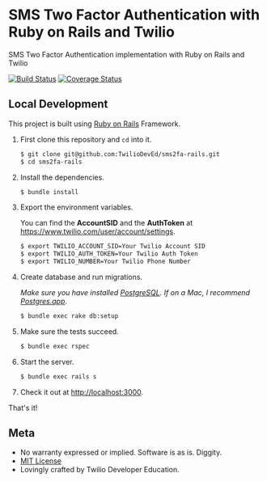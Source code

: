 # SMS Two Factor Authentication with Ruby on Rails and Twilio

SMS Two Factor Authentication implementation with Ruby on Rails and Twilio

[![Build Status](https://travis-ci.org/TwilioDevEd/sms2fa-rails.svg?branch=master)](https://travis-ci.org/TwilioDevEd/sms2fa-rails)
[![Coverage Status](https://coveralls.io/repos/github/TwilioDevEd/sms2fa-rails/badge.svg?branch=master)](https://coveralls.io/github/TwilioDevEd/sms2fa-rails?branch=master)

## Local Development

This project is built using [Ruby on Rails](http://rubyonrails.org/) Framework.

1. First clone this repository and `cd` into it.

   ```bash
   $ git clone git@github.com:TwilioDevEd/sms2fa-rails.git
   $ cd sms2fa-rails
   ```

1. Install the dependencies.

   ```bash
   $ bundle install
   ```

1. Export the environment variables.

   You can find the **AccountSID** and the **AuthToken** at https://www.twilio.com/user/account/settings.

   ```bash
   $ export TWILIO_ACCOUNT_SID=Your Twilio Account SID
   $ export TWILIO_AUTH_TOKEN=Your Twilio Auth Token
   $ export TWILIO_NUMBER=Your Twilio Phone Number
   ```

1. Create database and run migrations.

   _Make sure you have installed [PostgreSQL](http://www.postgresql.org/). If on
   a Mac, I recommend [Postgres.app](http://postgresapp.com)_.

   ```bash
   $ bundle exec rake db:setup
   ```

1. Make sure the tests succeed.

   ```bash
   $ bundle exec rspec
   ```

1. Start the server.

   ```bash
   $ bundle exec rails s
   ```

1. Check it out at [http://localhost:3000](http://localhost:3000).

That's it!

## Meta

* No warranty expressed or implied. Software is as is. Diggity.
* [MIT License](http://www.opensource.org/licenses/mit-license.html)
* Lovingly crafted by Twilio Developer Education.
